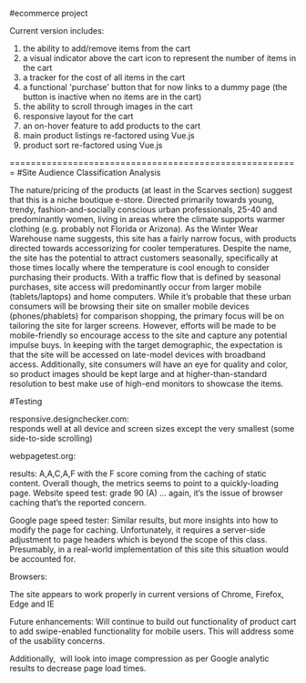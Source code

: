 #ecommerce project

Current version includes:
  1. the ability to add/remove items from the cart
  2. a visual indicator above the cart icon to represent the number of items in the cart
  3. a tracker for the cost of all items in the cart
  4. a functional 'purchase' button that for now links to a dummy page (the button is inactive when no items are in the cart)
  5. the ability to scroll through images in the cart
  6. responsive layout for the cart
  7. an on-hover feature to add products to the cart
  8. main product listings re-factored using Vue.js
  9. product sort re-factored using Vue.js


=======================================================
#Site Audience Classification Analysis

The nature/pricing of the products (at least in the Scarves section) suggest that this is a niche boutique e-store.
Directed primarily towards young, trendy, fashion-and-socially conscious urban professionals, 25-40 and predominantly women, living in areas where the climate supports warmer clothing (e.g. probably not Florida or Arizona). 
As the Winter Wear Warehouse name suggests, this site has a fairly narrow focus, with products directed towards accessorizing for cooler temperatures.
Despite the name, the site has the potential to attract customers seasonally, specifically at those times locally where the temperature is cool enough to consider purchasing their products. 
With a traffic flow that is defined by seasonal purchases, site access will predominantly occur from larger mobile (tablets/laptops) and home computers. While it’s probable that these urban consumers will be browsing their site on smaller mobile devices (phones/phablets) for comparison shopping, the primary focus will be on tailoring the site for larger screens. However, efforts will be made to be mobile-friendly so encourage access to the site and capture any potential impulse buys.
In keeping with the target demographic, the expectation is that the site will be accessed on late-model devices with broadband access. 
Additionally, site consumers will have an eye for quality and color, so product images should be kept large and at higher-than-standard resolution to best make use of high-end monitors to showcase the items.

#Testing

responsive.designchecker.com:  
responds well at all device and screen sizes except the very smallest (some side-to-side scrolling)

webpagetest.org: 

results: A,A,C,A,F with the F score coming from the caching of static content.
Overall though, the metrics seems to point to a quickly-loading page.
Website speed test: grade 90 (A) … again, it’s the issue of browser caching that’s the reported concern. 

Google page speed tester: 
Similar results, but more insights into how to modify the page for caching. Unfortunately, it requires a server-side adjustment to page headers which is beyond the scope of this class. Presumably, in a real-world implementation of this site this situation would be accounted for.

Browsers:

The site appears to work properly in current versions of Chrome, Firefox, Edge and IE

Future enhancements:
Will continue to build out functionality of product cart to add swipe-enabled functionality for mobile users. This will address some of the usability concerns. 

Additionally,  will look into image compression as per Google analytic results to decrease page load times.


